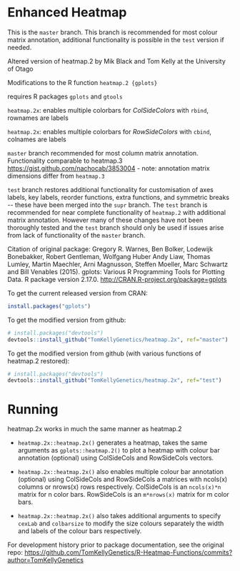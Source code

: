 Enhanced Heatmap
===================
This is the `master` branch. This branch is recommended for most colour matrix annotation, additional functionality is possible in the `test` version if needed.


Altered version of heatmap.2 by Mik Black and Tom Kelly at the University of Otago

Modifications to the R function `heatmap.2 {gplots}`

requires R packages `gplots` and `gtools`

`heatmap.2x`: enables multiple colorbars for _ColSideColors_ with `rbind`, rownames are labels

`heatmap.2x`: enables multiple colorbars for _RowSideColors_ with `cbind`, colnames are labels

`master` branch recommended for most column matrix annotation. Functionality comparable to heatmap.3 https://gist.github.com/nachocab/3853004 - note: annotation matrix dimensions differ from `heatmap.3`

`test` branch restores additional functionality for customisation of axes labels, key labels, reorder functions, extra functions, and symmetric breaks -- these have been merged into the `supr` branch. The `test` branch is recommended for near complete functionality of `heatmap.2` with additional matrix annotation. However many of these changes have not been thoroughly tested and the `test` branch should only be used if issues arise from lack of functionality of the `master` branch.

Citation of original package: Gregory R. Warnes, Ben Bolker, Lodewijk Bonebakker, Robert Gentleman,
  Wolfgang Huber Andy Liaw, Thomas Lumley, Martin Maechler, Arni
  Magnusson, Steffen Moeller, Marc Schwartz and Bill Venables (2015).
  gplots: Various R Programming Tools for Plotting Data. R package
  version 2.17.0. http://CRAN.R-project.org/package=gplots

To get the current released version from CRAN:

```R
install.packages("gplots")
```

To get the modified version from github:

```R
# install.packages("devtools")
devtools::install_github("TomKellyGenetics/heatmap.2x", ref="master")
```

To get the modified version from github (with various functions of heatmap.2 restored):

```R
# install.packages("devtools")
devtools::install_github("TomKellyGenetics/heatmap.2x", ref="test")
```

# Running

heatmap.2x works in much the same manner as heatmap.2

* `heatmap.2x::heatmap.2x()` generates a heatmap, takes the same arguments as `gplots::heatmap.2()` to plot a heatmap with colour bar annotation (optional) using ColSideCols and RowSideCols vectors.

* `heatmap.2x::heatmap.2x()` also enables multiple colour bar annotation (optional) using ColSideCols and RowSideCols a matrices with ncols(x) columns or nrows(x) rows respectively. ColSideCols is an `ncols(x)*n` matrix for n color bars. RowSideCols is an `m*nrows(x)` matrix for m color bars.

* `heatmap.2x::heatmap.2x()` also takes additional arguments to specify `cexLab` and `colbarsize` to modify the size colours separately the width and labels of the colour bars respectively.

For development history prior to package documentation, see the original repo: https://github.com/TomKellyGenetics/R-Heatmap-Functions/commits?author=TomKellyGenetics
